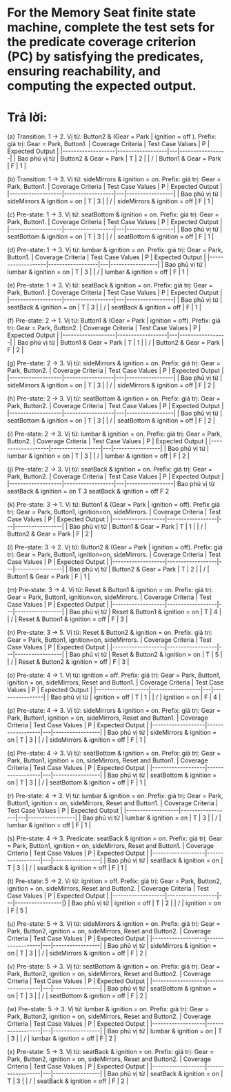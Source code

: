 # For the Memory Seat finite state machine, complete the test sets for the predicate coverage criterion (PC) by satisfying the predicates, ensuring reachability, and computing the expected output.

# Trả lời:
(a) Transition: 1 -> 2.
Vị từ: Button2 & (Gear = Park | ignition = off ).
Prefix: giá trị: Gear = Park, Button1.
| Coverage Criteria | Test Case Values | P | Expected Output |
|-------------------|------------------|---|-----------------|
| Bao phủ vị từ | Button2 & Gear = Park | T | 2 |
| / | Button1 & Gear = Park | F | 1 |

(b) Transition: 1 -> 3.
Vị từ: sideMirrors & ignition = on.
Prefix: giá trị: Gear = Park, Button1.
| Coverage Criteria | Test Case Values | P | Expected Output |
|-------------------|------------------|---|-----------------|
| Bao phủ vị từ | sideMirrors & ignition = on | T | 3 |
| / | sideMirrors & ignition = off | F | 1 |

(c) Pre-state: 1 -> 3.
Vị từ: seatBottom & ignition = on.
Prefix: giá trị: Gear = Park, Button1.
| Coverage Criteria | Test Case Values | P | Expected Output |
|-------------------|------------------|---|-----------------|
| Bao phủ vị từ | seatBottom & ignition = on | T | 3 |
| / | seatBottom & ignition = off | F | 1 |

(d) Pre-state: 1 -> 3.
Vị từ: lumbar & ignition = on.
Prefix: giá trị: Gear = Park, Button1.
| Coverage Criteria | Test Case Values | P | Expected Output |
|-------------------|------------------|---|-----------------|
| Bao phủ vị từ | lumbar & ignition = on | T | 3 |
| / | lumbar & ignition = off | F | 1 |

(e) Pre-state: 1 -> 3.
Vị từ: seatBack & ignition = on.
Prefix: giá trị: Gear = Park, Button1.
| Coverage Criteria | Test Case Values | P | Expected Output |
|-------------------|------------------|---|-----------------|
| Bao phủ vị từ | seatBack & ignition = on | T | 3 |
| / | seatBack & ignition = off | F | 1 |

(f) Pre-state: 2 -> 1.
Vị từ: Button1 & (Gear = Park | ignition = off).
Prefix: giá trị: Gear = Park, Button2.
| Coverage Criteria | Test Case Values | P | Expected Output |
|-------------------|------------------|---|-----------------|
| Bao phủ vị từ | Button1 & Gear = Park | T | 1 |
| / | Button2 & Gear = Park | F | 2 |

(g) Pre-state: 2 -> 3.
Vị từ: sideMirrors & ignition = on.
Prefix: giá trị: Gear = Park, Button2.
| Coverage Criteria | Test Case Values | P | Expected Output |
|-------------------|------------------|---|-----------------|
| Bao phủ vị từ | sideMirrors & ignition = on | T | 3 |
| / | sideMirrors & ignition = off | F | 2 |

(h) Pre-state: 2 -> 3.
Vị từ: seatBottom & ignition = on.
Prefix: giá trị: Gear = Park, Button2.
| Coverage Criteria | Test Case Values | P | Expected Output |
|-------------------|------------------|---|-----------------|
| Bao phủ vị từ | seatBottom & ignition = on | T | 3 |
| / | seatBottom & ignition = off | F  | 2 |

(i) Pre-state: 2 -> 3.
Vị từ: lumbar & ignition = on.
Prefix: giá trị: Gear = Park, Button2.
| Coverage Criteria | Test Case Values | P | Expected Output |
|-------------------|------------------|---|-----------------|
| Bao phủ vị từ | lumbar & ignition = on | T | 3 |
| / | lumbar & ignition = off | F | 2 |

(j) Pre-state: 2 -> 3.
Vị từ: seatBack & ignition = on.
Prefix: giá trị: Gear = Park, Button2.
| Coverage Criteria | Test Case Values | P | Expected Output |
|-------------------|------------------|---|-----------------|
Bao phủ vị từ seatBack & ignition = on T 3
seatBack & ignition = off F 2

(k) Pre-state: 3 -> 1.
Vị từ: Button1 & (Gear = Park | ignition = off).
Prefix giá trị: Gear = Park, Button1, ignition=on, sideMirrors.
| Coverage Criteria | Test Case Values | P | Expected Output |
|-------------------|------------------|---|-----------------|
| Bao phủ vị từ | Button1 & Gear = Park | T | 1 |
| / | Button2 & Gear = Park | F | 2 |

(l) Pre-state: 3 -> 2.
Vị từ: Button2 & (Gear = Park | ignition = off).
Prefix: giá trị: Gear = Park, Button1, ignition=on, sideMirrors.
| Coverage Criteria | Test Case Values | P | Expected Output |
|-------------------|------------------|---|-----------------|
| Bao phủ vị từ | Button2 & Gear = Park | T | 2 |
| / | Button1 & Gear = Park | F | 1 |

(m) Pre-state: 3 -> 4.
Vị từ: Reset & Button1 & ignition = on.
Prefix: giá trị: Gear = Park, Button1, ignition=on, sideMirrors.
| Coverage Criteria | Test Case Values | P | Expected Output |
|-------------------|------------------|---|-----------------|
| Bao phủ vị từ | Reset & Button1 & ignition = on | T | 4 |
| / | Reset & Button1 & ignition = off | F | 3 |

(n) Pre-state: 3 -> 5.
Vị từ: Reset & Button2 & ignition = on.
Prefix: giá trị: Gear = Park, Button1, ignition=on, sideMirrors.
| Coverage Criteria | Test Case Values | P | Expected Output |
|-------------------|------------------|---|-----------------|
| Bao phủ vị từ | Reset & Button2 & ignition = on | T | 5 |
| / | Reset & Button2 & ignition = off | F | 3 |

(o) Pre-state: 4 -> 1.
Vị từ: ignition = off.
Prefix: giá trị: Gear = Park, Button1, ignition = on, sideMirrors, Reset and Button1.
| Coverage Criteria | Test Case Values | P | Expected Output |
|-------------------|------------------|---|-----------------|
| Bao phủ vị từ | ignition = off | T | 1 |
| / | ignition = on | F | 4 |

(p) Pre-state: 4 -> 3.
Vị từ: sideMirrors & ignition = on.
Prefix: giá trị: Gear = Park, Button1, ignition = on, sideMirrors, Reset and Button1.
| Coverage Criteria | Test Case Values | P | Expected Output |
|-------------------|------------------|---|-----------------|
| Bao phủ vị từ | sideMirrors & ignition = on | T | 3 |
| / | sideMirrors & ignition = off | F | 1 |

(q) Pre-state: 4 -> 3.
Vị từ: seatBottom & ignition = on.
Prefix: giá trị: Gear = Park, Button1, ignition = on, sideMirrors, Reset and Button1.
| Coverage Criteria | Test Case Values | P | Expected Output |
|-------------------|------------------|---|-----------------|
| Bao phủ vị từ | seatBottom & ignition = on | T | 3 |
| / | seatBottom & ignition = off | F | 1 |

(r) Pre-state: 4 -> 3.
Vị từ: lumbar & ignition = on.
Prefix: giá trị: Gear = Park, Button1, ignition = on, sideMirrors, Reset and Button1.
| Coverage Criteria | Test Case Values | P | Expected Output |
|-------------------|------------------|---|-----------------|
| Bao phủ vị từ | lumbar & ignition = on | T | 3 |
| / | lumbar & ignition = off | F | 1 |

(s) Pre-state: 4 -> 3.
Predicate: seatBack & ignition = on.
Prefix: giá trị: Gear = Park, Button1, ignition = on, sideMirrors, Reset and Button1.
| Coverage Criteria | Test Case Values | P | Expected Output |
|-------------------|------------------|---|-----------------|
| Bao phủ vị từ | seatBack & ignition = on | T | 3 |
| / | seatBack & ignition = off | F | 1 |

(t) Pre-state: 5 -> 2.
Vị từ: ignition = off.
Prefix: giá trị: Gear = Park, Button2, ignition = on, sideMirrors, Reset and Button2.
| Coverage Criteria | Test Case Values | P | Expected Output |
|-------------------|------------------|---|-----------------|)
| Bao phủ vị từ | ignition = off | T | 2 |
| / | ignition = on | F | 5 |

(u) Pre-state: 5 -> 3.
Vị từ: sideMirrors & ignition = on.
Prefix: giá trị: Gear = Park, Button2, ignition = on, sideMirrors, Reset and Button2.
| Coverage Criteria | Test Case Values | P | Expected Output |
|-------------------|------------------|---|-----------------|
| Bao phủ vị từ | sideMirrors & ignition = on | T | 3 |
| / | sideMirrors & ignition = off | F | 2 |

(v) Pre-state: 5 -> 3.
Vị từ: seatBottom & ignition = on.
Prefix: giá trị: Gear = Park, Button2, ignition = on, sideMirrors, Reset and Button2.
| Coverage Criteria | Test Case Values | P | Expected Output |
|-------------------|------------------|---|-----------------|
| Bao phủ vị từ | seatBottom & ignition = on | T | 3 |
| / | seatBottom & ignition = off | F | 2 |

(w) Pre-state: 5 -> 3.
Vị từ: lumbar & ignition = on.
Prefix: giá trị: Gear = Park, Button2, ignition = on, sideMirrors, Reset and Button2.
| Coverage Criteria | Test Case Values | P | Expected Output |
|-------------------|------------------|---|-----------------|
| Bao phủ vị từ | lumbar & ignition = on | T | 3 |
| / | lumbar & ignition = off | F | 2 |

(x) Pre-state: 5 -> 3.
Vị từ: seatBack & ignition = on.
Prefix: giá trị: Gear = Park, Button2, ignition = on, sideMirrors, Reset and Button2.
| Coverage Criteria | Test Case Values | P | Expected Output |
|-------------------|------------------|---|-----------------|
| Bao phủ vị từ | seatBack & ignition = on | T | 3 |
| / | seatBack & ignition = off | F | 2 |